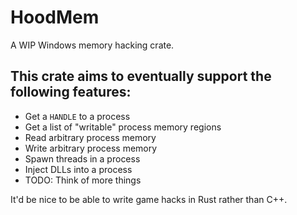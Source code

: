# HoodMem

A WIP Windows memory hacking crate.

## This crate aims to eventually support the following features:

- Get a `HANDLE` to a process
- Get a list of "writable" process memory regions
- Read arbitrary process memory
- Write arbitrary process memory
- Spawn threads in a process
- Inject DLLs into a process
- TODO: Think of more things

It'd be nice to be able to write game hacks in Rust rather than C++.